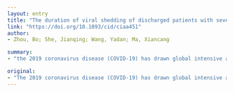 ```yaml
---
layout: entry
title: "The duration of viral shedding of discharged patients with severe COVID-19"
link: "https://doi.org/10.1093/cid/ciaa451"
author:
- Zhou, Bo; She, Jianqing; Wang, Yadan; Ma, Xiancang

summary:
- "the 2019 coronavirus disease (COVID-19) has drawn global intensive attention1-3. Most of studies paid attention to epidemiological, clinical, and radiological features of inpatients with COVID. Little studies have focused on clinical characteristics of discharged patients. Several studies focused on the duration of viral shedding."

original:
- "The 2019 coronavirus disease (COVID-19) has drawn global intensive attention1-3. Most of studies paid attention to epidemiological, clinical, and radiological features of inpatients with COVID-191-3. However, little studies have focused on clinical characteristics of discharged patients with severe COVID-19, especially the duration of viral shedding."
---
```


